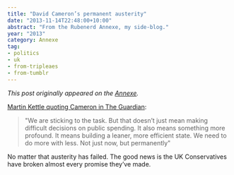 ```yaml
---
title: "David Cameron’s permanent austerity"
date: "2013-11-14T22:48:00+10:00"
abstract: "From the Rubenerd Annexe, my side-blog."
year: "2013"
category: Annexe
tag:
- politics
- uk
- from-tripleaes
- from-tumblr
---
```

*This post originally appeared on the [Annexe](http://tripleaes.tumblr.com/post/66959081154/david-camerons-permanent-austerity).*

[Martin Kettle quoting Cameron in The Guardian]\:

> "We are sticking to the task. But that doesn’t just mean making difficult decisions on public spending. It also means something more profound. It means building a leaner, more efficient state. We need to do more with less. Not just now, but permanently"

No matter that austerity has failed. The good news is the UK Conservatives have broken almost every promise they’ve made.

[Martin Kettle quoting Cameron in The Guardian]: https://www.theguardian.com/commentisfree/2013/nov/13/david-cameron-permanent-austerity-lose-election-2015

